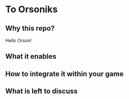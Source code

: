 # To Orsoniks
## Why this repo?
Hello Orson!


## What it enables
## How to integrate it within your game
## What is left to discuss